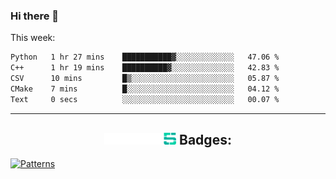 ### Hi there 👋

This week:
<!--START_SECTION:waka-->

```txt
Python   1 hr 27 mins    ███████████▓░░░░░░░░░░░░░   47.06 %
C++      1 hr 19 mins    ██████████▓░░░░░░░░░░░░░░   42.83 %
CSV      10 mins         █▒░░░░░░░░░░░░░░░░░░░░░░░   05.87 %
CMake    7 mins          █░░░░░░░░░░░░░░░░░░░░░░░░   04.12 %
Text     0 secs          ░░░░░░░░░░░░░░░░░░░░░░░░░   00.07 %
```

<!--END_SECTION:waka-->

---

<h2 style="text-align:center; font-weight: bold;" align="center"><img src="https://github.com/layer5io/layer5/blob/master/.github/assets/images/layer5/layer5-light-no-trim.svg" width="115px"> Badges: </h2>

<a href= "https://meshery.layer5.io/user/04079145-d65d-4d0f-a40e-533d358bea83?tab=badges"><img height="224px" src = "https://badges.layer5.io/assets/badges/patterns/patterns.png" alt = "Patterns" /></a>
